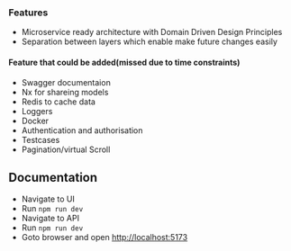### Features

- Microservice ready architecture with Domain Driven Design Principles
- Separation between layers which enable make future changes easily

#### Feature that could be added(missed due to time constraints)

- Swagger documentaion
- Nx for shareing models
- Redis to cache data
- Loggers
- Docker
- Authentication and authorisation
- Testcases
- Pagination/virtual Scroll

## Documentation

- Navigate to UI
- Run `npm run dev`
- Navigate to API
- Run `npm run dev`
- Goto browser and open [http://localhost:5173](http://localhost:5173)
